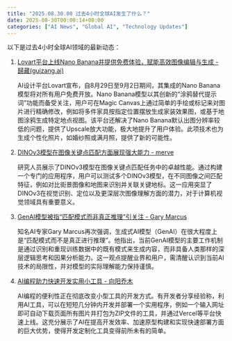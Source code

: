 ```yaml
---
title: "2025.08.30.00 过去4小时全球AI发生了什么？"
date: 2025-08-30T00:00:14+08:00
categories: ["AI News", "Global AI", "Technology Updates"]
---
```


以下是过去4小时全球AI领域的最新动态：

1.  [Lovart平台上线Nano Banana并提供免费体验，赋能高效图像编辑与生成 - 歸藏(guizang.ai)](https://x.com/op7418/status/1961442295171121448)

    AI设计平台Lovart宣布，自8月29日至9月2日期间，其集成的Nano Banana模型将对所有用户免费开放。Nano Banana模型以其创新的“涂鸦替代提示词”功能而备受关注，用户可在Magic Canvas上通过简单的手绘或标记来对图片进行精确修改，例如将多件家具按指定位置摆放生成家装效果图，或基于地图涂鸦生成特定地点视图。该平台还解决了Nano Banana默认出图分辨率较低的问题，提供了Upscale放大功能，极大地提升了用户体验。此项技术也为生成个性化照片，如婚纱照或满月照，提供了新的可能性。

2.  [DINOv3模型在图像关键点匹配方面展现强大能力 - merve](https://x.com/mervenoyann/status/1961406654387270079)

    研究人员展示了DINOv3模型在图像关键点匹配任务中的卓越性能。通过构建一个专门的应用程序，用户可以测试多个DINOv3模型，在不同图像之间匹配特征，例如对比街景图像和地图来识别并关联关键地标。这一应用突显了DINOv3在视觉识别、定位以及更深层次图像理解方面的潜力，对于计算机视觉领域具有重要意义。

3.  [GenAI模型被指“匹配模式而非真正推理”引关注 - Gary Marcus](https://x.com/GaryMarcus/status/1961414360582254984)

    知名AI专家Gary Marcus再次强调，生成式AI模型（GenAI）在很大程度上是“匹配模式而不是真正进行推理”。他指出，当前GenAI模型的主要工作机制是通过识别和重现训练数据中的既有模式来生成内容，而非具备人类那样的深层逻辑思考和因果分析能力。这一观点提醒业界和用户，需清醒认识到当前AI技术的局限性，并对模型的实际理解能力保持谨慎。

4.  [AI编程助力快速开发实用小工具 - 向阳乔木](https://x.com/vista8/status/1961426749348294840)

    AI编程的便利性正在彻底改变小型工具的开发方式。有开发者分享经验称，利用AI工具，可以在短短几分钟内开发并部署一个实用程序，例如一个输入网址即可自动下载页面所有图片并打包为ZIP文件的工具，并通过Vercel等平台快速上线。这充分展示了AI在提高开发效率、加速原型构建和实现快速部署方面的巨大优势，使得开发定制化工具变得前所未有的简单。